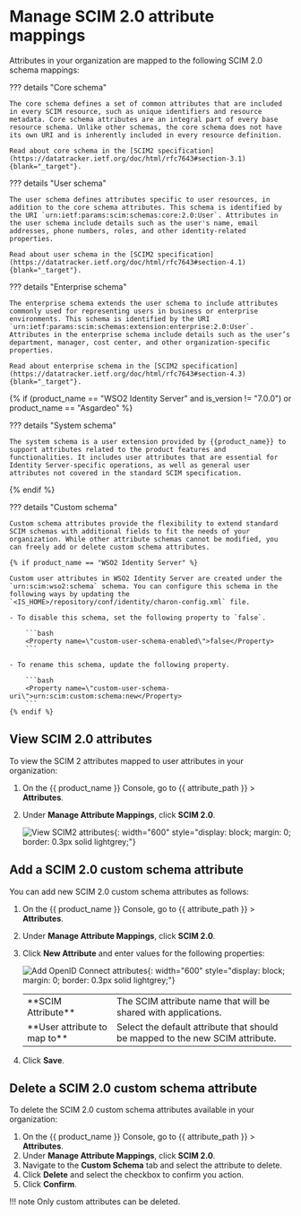 # Manage SCIM 2.0 attribute mappings

Attributes in your organization are mapped to the following SCIM 2.0 schema mappings:

??? details "Core schema"

    The core schema defines a set of common attributes that are included in every SCIM resource, such as unique identifiers and resource metadata. Core schema attributes are an integral part of every base resource schema. Unlike other schemas, the core schema does not have its own URI and is inherently included in every resource definition.

    Read about core schema in the [SCIM2 specification](https://datatracker.ietf.org/doc/html/rfc7643#section-3.1){blank="_target"}.

??? details "User schema"

    The user schema defines attributes specific to user resources, in addition to the core schema attributes. This schema is identified by the URI `urn:ietf:params:scim:schemas:core:2.0:User`. Attributes in the user schema include details such as the user's name, email addresses, phone numbers, roles, and other identity-related properties.

    Read about user schema in the [SCIM2 specification](https://datatracker.ietf.org/doc/html/rfc7643#section-4.1){blank="_target"}.

??? details "Enterprise schema"

    The enterprise schema extends the user schema to include attributes commonly used for representing users in business or enterprise environments. This schema is identified by the URI `urn:ietf:params:scim:schemas:extension:enterprise:2.0:User`. Attributes in the enterprise schema include details such as the user’s department, manager, cost center, and other organization-specific properties.

    Read about enterprise schema in the [SCIM2 specification](https://datatracker.ietf.org/doc/html/rfc7643#section-4.3){blank="_target"}.

{% if (product_name == "WSO2 Identity Server" and is_version != "7.0.0") or product_name == "Asgardeo" %}

??? details "System schema"

    The system schema is a user extension provided by {{product_name}} to support attributes related to the product features and functionalities. It includes user attributes that are essential for Identity Server-specific operations, as well as general user attributes not covered in the standard SCIM specification.

{% endif %}

??? details "Custom schema"

    Custom schema attributes provide the flexibility to extend standard SCIM schemas with additional fields to fit the needs of your organization. While other attribute schemas cannot be modified, you can freely add or delete custom schema attributes.

    {% if product_name == "WSO2 Identity Server" %}

    Custom user attributes in WSO2 Identity Server are created under the `urn:scim:wso2:schema` schema. You can configure this schema in the following ways by updating the `<IS_HOME>/repository/conf/identity/charon-config.xml` file.
    
    - To disable this schema, set the following property to `false`.

        ```bash
        <Property name=\"custom-user-schema-enabled\">false</Property>
        ```

    - To rename this schema, update the following property.

        ```bash
        <Property name=\"custom-user-schema-uri\">urn:scim:custom:schema:new</Property>
        ```
    {% endif %}

## View SCIM 2.0 attributes
To view the SCIM 2 attributes mapped to user attributes in your organization:

1. On the {{ product_name }} Console, go to {{ attribute_path }} > **Attributes**.
2. Under **Manage Attribute Mappings**, click **SCIM 2.0**.

    ![View SCIM2 attributes]({{base_path}}/assets/img/guides/organization/attributes/attribute-mappings/view-scim2-attributes.png){: width="600" style="display: block; margin: 0; border: 0.3px solid lightgrey;"}

## Add a SCIM 2.0 custom schema attribute
You can add new SCIM 2.0 custom schema attributes as follows:

1. On the {{ product_name }} Console, go to {{ attribute_path }} >  **Attributes**.
2. Under **Manage Attribute Mappings**, click **SCIM 2.0**.
3. Click **New Attribute** and enter values for the following properties:

    ![Add OpenID Connect attributes]({{base_path}}/assets/img/guides/organization/attributes/attribute-mappings/add-scim2-attribute-mapping.png){: width="600" style="display: block; margin: 0; border: 0.3px solid lightgrey;"}

    <table>
          <tbody>
            <tr>
                <td>**SCIM Attribute**</td>
                <td>The SCIM attribute name that will be shared with applications.</td>
             </tr>
             <tr>
                <td>**User attribute to map to**</td>
                <td>Select the default attribute that should be mapped to the new SCIM attribute.</td>
             </tr>
          </tbody>
       </table>

4. Click **Save**.

## Delete a SCIM 2.0 custom schema attribute
To delete the SCIM 2.0 custom schema attributes available in your organization:

1. On the {{ product_name }} Console, go to {{ attribute_path }} > **Attributes**.
2. Under **Manage Attribute Mappings**, click **SCIM 2.0**.
3. Navigate to the **Custom Schema** tab and select the attribute to delete.
3. Click **Delete** and select the checkbox to confirm you action.
4. Click **Confirm**.

!!! note
    Only custom attributes can be deleted.
